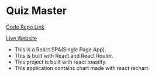 # Quiz Master

[Code Repo Link]()

[Live Website]()

- This is a React SPA(Single Page App).
- This is built with React and React Router.
- This project is built with react toastify.
- This application contains chart made with react rechart.
